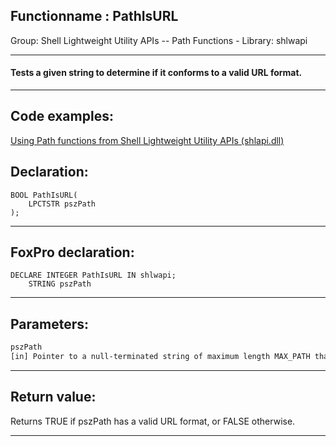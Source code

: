 <link rel="stylesheet" type="text/css" href="../../css/win32api.css">  
<link rel="stylesheet" href="https://cdnjs.cloudflare.com/ajax/libs/font-awesome/4.7.0/css/font-awesome.min.css">

## Functionname : PathIsURL
Group: Shell Lightweight Utility APIs -- Path Functions - Library: shlwapi    
***  


#### Tests a given string to determine if it conforms to a valid URL format.
***  


## Code examples:
[Using Path functions from Shell Lightweight Utility APIs (shlapi.dll)](../../samples/sample_178.md)  

## Declaration:
```foxpro  
BOOL PathIsURL(
    LPCTSTR pszPath
);  
```  
***  


## FoxPro declaration:
```foxpro  
DECLARE INTEGER PathIsURL IN shlwapi;
	STRING pszPath  
```  
***  


## Parameters:
```txt  
pszPath
[in] Pointer to a null-terminated string of maximum length MAX_PATH that contains the URL path to validate.  
```  
***  


## Return value:
Returns TRUE if pszPath has a valid URL format, or FALSE otherwise.  
***  

